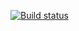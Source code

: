 [![Build status](https://ci.appveyor.com/api/projects/status/dol5y12tet82gc9x?svg=true)](https://ci.appveyor.com/project/SergKsi/pattern2-testmode)
